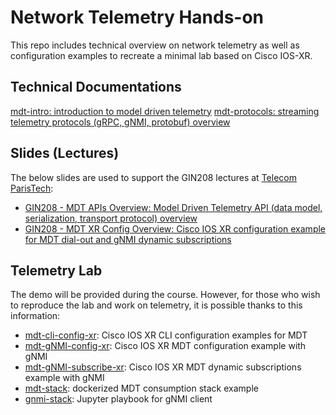 # Network Telemetry Hands-on

This repo includes technical overview on network telemetry as well as configuration examples to recreate a minimal lab based on Cisco IOS-XR.

## Technical Documentations

[mdt-intro: introduction to model driven telemetry](docs/mdt-intro.md)
[mdt-protocols: streaming telemetry protocols (gRPC, gNMI, protobuf) overview](docs/mdt-protocols.md)

## Slides (Lectures)

The below slides are used to support the GIN208 lectures at [Telecom ParisTech](https://www.telecom-paris.fr/en/home):

- [GIN208 - MDT APIs Overview: Model Driven Telemetry API (data model, serialization, transport protocol) overview](docs/tpt-gin208/GIN208%20-%20MDT%20APIs%20Overview.pdf)
- [GIN208 - MDT XR Config Overview: Cisco IOS XR configuration example for MDT dial-out and gNMI dynamic subscriptions](docs/tpt-gin208/GIN208%20-%20MDT%20XR%20Config%20Overview.pdf)

## Telemetry Lab

The demo will be provided during the course. However, for those who wish to reproduce the lab and work on telemetry, it is possible thanks to this information:

- [mdt-cli-config-xr](docs/tpt-gin208/mdt-cli-config-xr.pdf): Cisco IOS XR CLI configuration examples for MDT 
- [mdt-gNMI-config-xr](docs/tpt-gin208/mdt-gNMI-config-xr.pdf): Cisco IOS XR MDT configuration example with gNMI
- [mdt-gNMI-subscribe-xr](docs/tpt-gin208/mdt-gNMI-subscribe-xr.pdf): Cisco IOS XR MDT dynamic subscriptions example with gNMI
- [mdt-stack](mdt-docker-stack/README.md): dockerized MDT consumption stack example
- [gnmi-stack](gnmi-ipynb/mdt-gNMI-subscribe-xr.ipynb): Jupyter playbook for gNMI client 